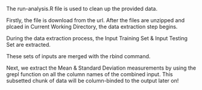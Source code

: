 The run-analysis.R file is used to clean up the provided data.

Firstly, the file is download from the url. After the files are unzipped and plcaed in Current Working Directory, the data extraction step begins.

During the data extraction process, the Input Training Set & Input Testing Set are extracted.

These sets of inputs are merged with the rbind command.

Next, we extract the Mean & Standard Deviation measurements by using the grepl function on all the column names of the combined input. This subsetted chunk of data will be column-binded to the output later on!



